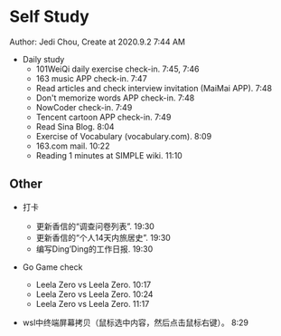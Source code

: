 # Self Study

Author: Jedi Chou, Create at 2020.9.2 7:44 AM

* Daily study
  * 101WeiQi daily exercise check-in. 7:45, 7:46
  * 163 music APP check-in. 7:47
  * Read articles and check interview invitation (MaiMai APP). 7:48
  * Don't memorize words APP check-in. 7:48
  * NowCoder check-in. 7:49
  * Tencent cartoon APP check-in. 7:49
  * Read Sina Blog. 8:04
  * Exercise of Vocabulary (vocabulary.com). 8:09
  * 163.com mail. 10:22
  * Reading 1 minutes at SIMPLE wiki. 11:10

## Other

* 打卡
  * 更新香信的“调查问卷列表”. 19:30
  * 更新香信的“个人14天内旅居史”. 19:30
  * 编写Ding’Ding的工作日报. 19:30

* Go Game check
  * Leela Zero vs Leela Zero. 10:17
  * Leela Zero vs Leela Zero. 10:24
  * Leela Zero vs Leela Zero. 11:17

* wsl中终端屏幕拷贝（鼠标选中内容，然后点击鼠标右键）。 8:29

